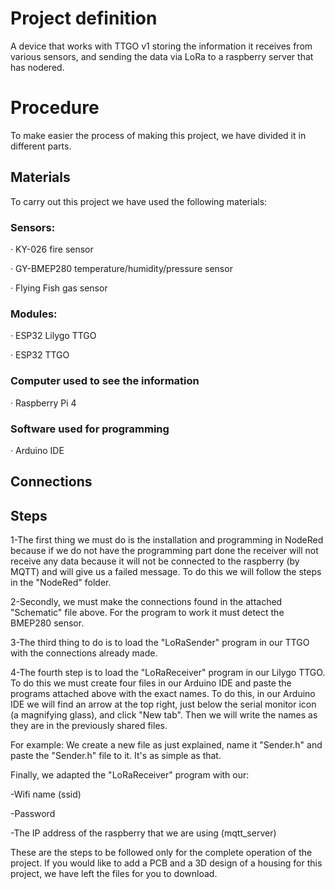 # Project definition
A device that works with TTGO v1 storing the information it receives from various sensors, and sending the data via LoRa to a raspberry server that has nodered. 

# Procedure
To make easier the process of making this project, we have divided it in different parts. 

## Materials
To carry out this project we have used the following materials:

### Sensors:

· KY-026 fire sensor

· GY-BMEP280 temperature/humidity/pressure sensor

· Flying Fish gas sensor

### Modules:

· ESP32 Lilygo TTGO

· ESP32 TTGO

### Computer used to see the information

· Raspberry Pi 4

### Software used for programming

· Arduino IDE

## Connections

## Steps

1-The first thing we must do is the installation and programming in NodeRed because if we do not have the programming part done the receiver will not receive any data because it will not be connected to the raspberry (by MQTT) and will give us a failed message. To do this we will follow the steps in the "NodeRed" folder.

2-Secondly, we must make the connections found in the attached "Schematic" file above. For the program to work it must detect the BMEP280 sensor.

3-The third thing to do is to load the "LoRaSender" program in our TTGO with the connections already made.

4-The fourth step is to load the "LoRaReceiver" program in our Lilygo TTGO. To do this we must create four files in our Arduino IDE and paste the programs attached above with the exact names.
To do this, in our Arduino IDE we will find an arrow at the top right, just below the serial monitor icon (a magnifying glass), and click "New tab". Then we will write the names as they are in the previously shared files.

For example:
We create a new file as just explained, name it "Sender.h" and paste the "Sender.h" file to it. 
It's as simple as that.

Finally, we adapted the "LoRaReceiver" program with our:

-Wifi name (ssid)

-Password

-The IP address of the raspberry that we are using (mqtt_server)

These are the steps to be followed only for the complete operation of the project. If you would like to add a PCB and a 3D design of a housing for this project, we have left the files for you to download. 
